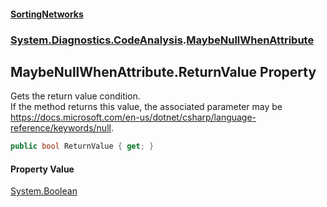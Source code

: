 #### [SortingNetworks](./index.md 'index')
### [System.Diagnostics.CodeAnalysis](./System-Diagnostics-CodeAnalysis.md 'System.Diagnostics.CodeAnalysis').[MaybeNullWhenAttribute](./System-Diagnostics-CodeAnalysis-MaybeNullWhenAttribute.md 'System.Diagnostics.CodeAnalysis.MaybeNullWhenAttribute')
## MaybeNullWhenAttribute.ReturnValue Property
Gets the return value condition.  
If the method returns this value, the associated parameter may be https://docs.microsoft.com/en-us/dotnet/csharp/language-reference/keywords/null.  
```csharp
public bool ReturnValue { get; }
```
#### Property Value
[System.Boolean](https://docs.microsoft.com/en-us/dotnet/api/System.Boolean 'System.Boolean')  
